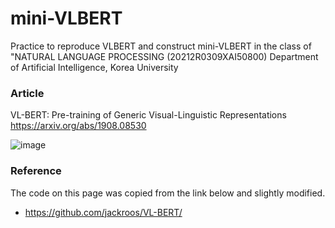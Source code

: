 # mini-VLBERT

Practice to reproduce VLBERT and construct mini-VLBERT in the class of "NATURAL LANGUAGE PROCESSING (20212R0309XAI50800)
Department of Artificial Intelligence, Korea University

### Article
VL-BERT: Pre-training of Generic Visual-Linguistic Representations
https://arxiv.org/abs/1908.08530

![image](https://user-images.githubusercontent.com/78068615/136225565-09478859-d064-4274-8f80-68df3ab7a5de.png)


### Reference
The code on this page was copied from the link below and slightly modified.
- https://github.com/jackroos/VL-BERT/

